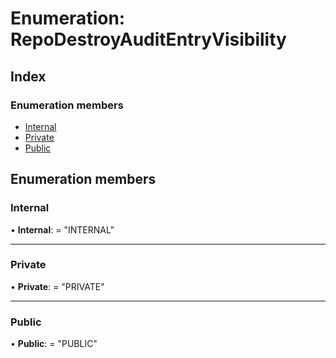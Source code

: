 
# Enumeration: RepoDestroyAuditEntryVisibility

## Index

### Enumeration members

* [Internal](repodestroyauditentryvisibility.md#internal)
* [Private](repodestroyauditentryvisibility.md#private)
* [Public](repodestroyauditentryvisibility.md#public)

## Enumeration members

###  Internal

• **Internal**: = "INTERNAL"

___

###  Private

• **Private**: = "PRIVATE"

___

###  Public

• **Public**: = "PUBLIC"
